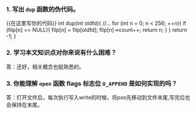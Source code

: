 ### 1. 写出 `dup` 函数的伪代码。

{{在这里写你的代码}}
int dup(int oldfd){
    //...
    for (int n = 0; n < 256; ++n){
        if (filp[n] == NULL){
            filp[n] = filp[oldfd];
            flip[n]->count++;
            return n;
        }
    }
    return -1;
}

### 2. 学习本文知识点对你来说有什么困难？

答：还好，相关概念也挺熟悉的。

### 3. 你能理解 `open` 函数 flags 标志位 `O_APPEND` 是如何实现的吗？

答：打开文件后，每次执行写入write的时候，将pos先移动到文件末尾,写完后也会保持在末尾。
